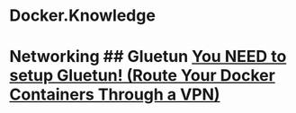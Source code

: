 # Docker.Knowledge
# Networking ## Gluetun [You NEED to setup Gluetun! (Route Your Docker Containers Through a VPN)](https://youtu.be/_tz2wUFT8VQ)
